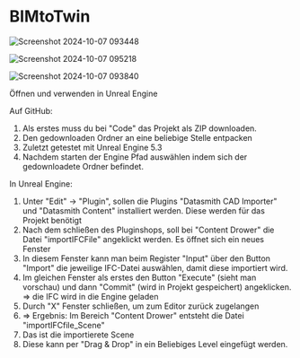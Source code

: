 # BIMtoTwin
 ![Screenshot 2024-10-07 093448](https://github.com/user-attachments/assets/54a42fe1-200d-469b-aea0-e225157392cb)
 
![Screenshot 2024-10-07 095218](https://github.com/user-attachments/assets/7a99683b-1b45-45c3-a48a-a2d7715d1fe3)


 ![Screenshot 2024-10-07 093840](https://github.com/user-attachments/assets/a867c6b4-da45-451a-ba8d-9155776c5e1a)

Öffnen und verwenden in Unreal Engine

Auf GitHub:
1. Als erstes muss du bei "Code" das Projekt als ZIP downloaden.
2. Den gedownloaden Ordner an eine beliebige Stelle entpacken
3. Zuletzt getestet mit Unreal Engine 5.3 
4. Nachdem starten der Engine Pfad auswählen indem sich der gedownloadete Ordner befindet.

In Unreal Engine:

1. Unter "Edit" -> "Plugin", sollen die Plugins "Datasmith CAD Importer" und "Datasmith Content" installiert werden. Diese werden für das Projekt benötigt
2. Nach dem schließen des Pluginshops, soll bei "Content Drower" die Datei "importIFCFile" angeklickt werden. Es öffnet sich ein neues Fenster
3. In diesem Fenster kann man beim Register "Input" über den Button "Import" die jeweilige IFC-Datei auswählen, damit diese importiert wird.
4. Im gleichen Fenster als erstes den Button "Execute" (sieht man vorschau) und dann "Commit" (wird in Projekt gespeichert) angeklicken. => die IFC wird in die Engine geladen
5. Durch "X" Fenster schließen, um zum Editor zurück zugelangen
6. => Ergebnis: Im Bereich "Content Drower" entsteht die Datei "importIFCfile_Scene"
7. Das ist die importierete Scene
8. Diese kann per "Drag & Drop" in ein Beliebiges Level eingefügt werden.
